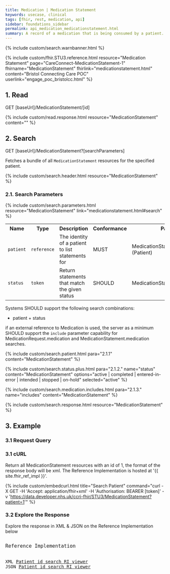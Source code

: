 ```yaml
---
title: Medication | Medication Statement
keywords: usecase, clinical
tags: [fhir, rest, medication, api]
sidebar: foundations_sidebar
permalink: api_medication_medicationstatement.html
summary: A record of a medication that is being consumed by a patient. A MedicationStatement may indicate that the patient may be taking the medication now, or has taken the medication in the past or will be taking the medication in the future.
---
```

{% include custom/search.warnbanner.html %}

{% include custom/fhir.STU3.reference.html resource="Medication Statement" page="CareConnect-MedicationStatement-1" fhirname="MedicationStatement" fhirlink="medicationstatement.html" content="Bristol Connecting Care POC" userlink="engage_poc_bristolcc.html" %}

## 1. Read ##

<div markdown="span" class="alert alert-success" role="alert">
GET [baseUrl]/MedicationStatement/[id]</div>

{% include custom/read.response.html resource="MedicationStatement" content="" %}

## 2. Search ##

<div markdown="span" class="alert alert-success" role="alert">
GET [baseUrl]/MedicationStatement?[searchParameters]</div>

Fetches a bundle of all `MedicationStatement` resources for the specified patient.

{% include custom/search.header.html resource="MedicationStatement" %}

### 2.1. Search Parameters ###

{% include custom/search.parameters.html resource="MedicationStatement" link="medicationstatement.html#search" %}

<table style="min-width:100%;width:100%">
<tr id="clinical">
    <th style="width:15%;">Name</th>
    <th style="width:10%;">Type</th>
    <th style="width:40%;">Description</th>
    <th style="width:5%;">Conformance</th>
    <th style="width:30%;">Path</th>
</tr>
<!--
<tr>
    <td><code class="highlighter-rouge">effective</code></td>
    <td><code class="highlighter-rouge">date</code></td>
    <td>Date when patient was taking (or not taking) the medication</td>
    <td>SHOULD</td>
    <td>MedicationStatement.effective</td>
</tr>
-->
<tr>
    <td><code class="highlighter-rouge">patient</code></td>
    <td><code class="highlighter-rouge">reference</code></td>
    <td>The identity of a patient to list statements for</td>
    <td>MUST</td>
    <td>MedicationStatement.patient<br>(Patient)</td>
</tr>
<tr>
    <td><code class="highlighter-rouge">status</code></td>
    <td><code class="highlighter-rouge">token</code></td>
    <td>Return statements that match the given status</td>
    <td>SHOULD</td>
    <td>MedicationStatement.status</td>
</tr>
</table>

Systems SHOULD support the following search combinations:

 * patient + status


if an external reference to Medication is used, the server as a minimum SHOULD support the `include` parameter capability for MedicationRequest.medication and MedicationStatement.medication searches.



<!-- include custom/search.date.plus.html para="2.1.1." content="MedicationStatement" name="effective" -->

{% include custom/search.patient.html para="2.1.1" content="MedicationStatement" %}

{% include custom/search.status.plus.html para="2.1.2." name="status" content="MedicationStatement" options="active | completed | entered-in-error | intended | stopped | on-hold" selected="active" %}

{% include custom/search.medication.includes.html para="2.1.3." name="includes" content="MedicationStatement" %}

{% include custom/search.response.html resource="MedicationStatement" %}


## 3. Example ##

### 3.1 Request Query ###

<h3 id="32-response-headers">3.1 cURL</h3>

Return all MedicationStatement resources with an id of 1, the format of the response body will be xml. The Reference Implementation is hosted at '{{ site.fhir_ref_impl }}'.

{% include custom/embedcurl.html title="Search Patient" command="curl -X GET -H 'Accept: application/fhir+xml' -H 'Authorisation: BEARER [token]' -v 'https://data.developer.nhs.uk/ccri-fhir/STU3/MedicationStatement?patient=1'" %}

<h3 id="32-response-headers">3.2 Explore the Response</h3>

Explore the response in XML & JSON on the Reference Implementation below
<div class="language-http highlighter-rouge">
<pre class="highlight">
<p style="font-size: 110%;">Reference Implementation</p>
XML <a target="_blank" href="{{ site.fhir_ref_impl }}search?serverId=home&pretty=true&resource=MedicationStatement&param.0.0=&param.0.1=1&param.0.name=patient&param.0.type=reference&resource-search-limit=&encoding=xml">Patient id search RI viewer</a>
JSON <a target="_blank" href="{{ site.fhir_ref_impl }}search?serverId=home&pretty=true&resource=MedicationStatement&param.0.0=&param.0.1=1&param.0.name=patient&param.0.type=reference&resource-search-limit=&encoding=json">Patient id search RI viewer</a>
</pre>
</div>
